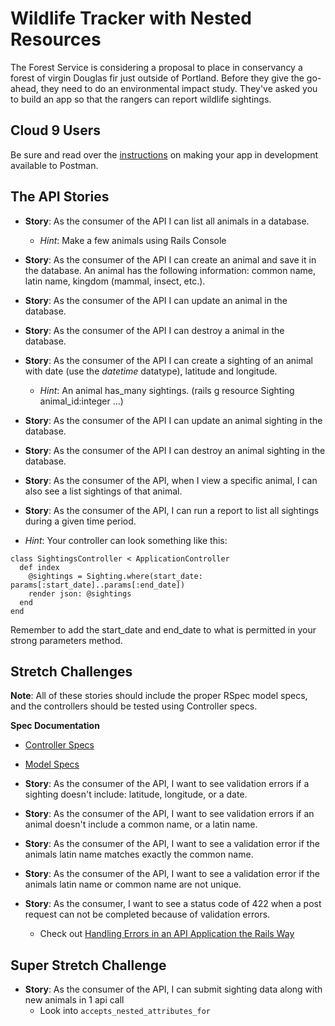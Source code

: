 # Wildlife Tracker with Nested Resources

The Forest Service is considering a proposal to place in conservancy a forest of virgin Douglas fir just outside of Portland. Before they give the go-ahead, they need to do an environmental impact study. They've asked you to build an app so that the rangers can report wildlife sightings.

## Cloud 9 Users
Be sure and read over the [instructions](./postman.md) on making your app in development available to Postman.

## The API Stories

- **Story**:  As the consumer of the API I can list all animals in a database.
  - *Hint*: Make a few animals using Rails Console

- **Story**:  As the consumer of the API I can create an animal and save it in the database.
An animal has the following information: common name, latin name, kingdom (mammal, insect, etc.).

- **Story**:  As the consumer of the API I can update an animal in the database.

- **Story**:  As the consumer of the API I can destroy a animal in the database.

- **Story**:  As the consumer of the API I can create a sighting of an animal with date (use the *datetime* datatype), latitude and longitude.
  - *Hint*:  An animal has_many sightings.  (rails g resource Sighting animal_id:integer ...)

- **Story**:  As the consumer of the API I can update an animal sighting in the database.

- **Story**:  As the consumer of the API I can destroy an animal sighting in the database.

- **Story**:  As the consumer of the API, when I view a specific animal, I can also see a list sightings of that animal.

- **Story**:  As the consumer of the API, I can run a report to list all sightings during a given time period.

- *Hint*: Your controller can look something like this:
```
class SightingsController < ApplicationController
  def index
    @sightings = Sighting.where(start_date: params[:start_date]..params[:end_date])
    render json: @sightings
  end
end
```

Remember to add the start_date and end_date to what is permitted in your strong parameters method.

## Stretch Challenges
**Note**:  All of these stories should include the proper RSpec model specs, and the controllers should be tested using Controller specs.

**Spec Documentation**
- [Controller Specs](https://relishapp.com/rspec/rspec-rails/docs/controller-specs)
- [Model Specs](https://relishapp.com/rspec/rspec-rails/docs/model-specs)

- **Story**: As the consumer of the API, I want to see validation errors if a sighting doesn't include: latitude, longitude, or a date.
- **Story**: As the consumer of the API, I want to see validation errors if an animal doesn't include a common name, or a latin name.
- **Story**: As the consumer of the API, I want to see a validation error if the animals latin name matches exactly the common name.
- **Story**: As the consumer of the API, I want to see a validation error if the animals latin name or common name are not unique.
- **Story**: As the consumer, I want to see a status code of 422 when a post request can not be completed because of validation errors.
  - Check out [Handling Errors in an API Application the Rails Way](https://blog.rebased.pl/2016/11/07/api-error-handling.html)

## Super Stretch Challenge
- **Story**: As the consumer of the API, I can submit sighting data along with new animals in 1 api call
	- Look into ```accepts_nested_attributes_for```
